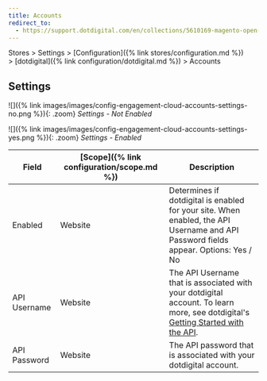 ```yaml
---
title: Accounts
redirect_to:
  - https://support.dotdigital.com/en/collections/5610169-magento-open-source-and-adobe-commerce
---
```


Stores > Settings > [Configuration]({% link stores/configuration.md %}) > [dotdigital]({% link configuration/dotdigital.md %}) > Accounts

## Settings

![]({% link images/images/config-engagement-cloud-accounts-settings-no.png %}){: .zoom}
_Settings - Not Enabled_

![]({% link images/images/config-engagement-cloud-accounts-settings-yes.png %}){: .zoom}
_Settings - Enabled_

|Field|[Scope]({% link configuration/scope.md %})|Description|
|--- |--- |--- |
|Enabled|Website|Determines if dotdigital is enabled for your site. When enabled, the API Username and API Password fields appear. Options: Yes / No|
|API Username|Website|The API Username that is associated with your dotdigital account. To learn more, see dotdigital's [Getting Started with the API](https://developer.dotdigital.com/docs/getting-started-with-the-api/).|
|API Password|Website|The API password that is associated with your dotdigital account.|
